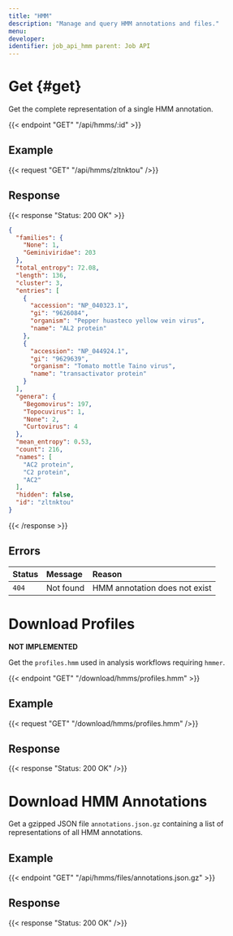 ```yaml
---
title: "HMM"
description: "Manage and query HMM annotations and files."
menu:
developer:
identifier: job_api_hmm parent: Job API
---
```


# Get {#get}

Get the complete representation of a single HMM annotation.

{{< endpoint "GET" "/api/hmms/:id" >}}

## Example

{{< request "GET" "/api/hmms/zltnktou" />}}

## Response

{{< response "Status: 200 OK" >}}

```json
{
  "families": {
    "None": 1,
    "Geminiviridae": 203
  },
  "total_entropy": 72.08,
  "length": 136,
  "cluster": 3,
  "entries": [
    {
      "accession": "NP_040323.1",
      "gi": "9626084",
      "organism": "Pepper huasteco yellow vein virus",
      "name": "AL2 protein"
    },
    {
      "accession": "NP_044924.1",
      "gi": "9629639",
      "organism": "Tomato mottle Taino virus",
      "name": "transactivator protein"
    }
  ],
  "genera": {
    "Begomovirus": 197,
    "Topocuvirus": 1,
    "None": 2,
    "Curtovirus": 4
  },
  "mean_entropy": 0.53,
  "count": 216,
  "names": [
    "AC2 protein",
    "C2 protein",
    "AC2"
  ],
  "hidden": false,
  "id": "zltnktou"
}
```

{{< /response >}}

## Errors

| Status | Message   | Reason                        |
| :----- | :-------- | :---------------------------- |
| `404`  | Not found | HMM annotation does not exist |

# Download Profiles

**NOT IMPLEMENTED**

Get the `profiles.hmm` used in analysis workflows requiring `hmmer`.

{{< endpoint "GET" "/download/hmms/profiles.hmm" >}}

## Example

{{< request "GET" "/download/hmms/profiles.hmm" />}}

## Response

{{< response "Status: 200 OK" />}}

# Download HMM Annotations

Get a gzipped JSON file `annotations.json.gz` containing a list of representations of all HMM annotations.

## Example

{{< endpoint "GET" "/api/hmms/files/annotations.json.gz" >}}

## Response

{{< response "Status: 200 OK" />}}


